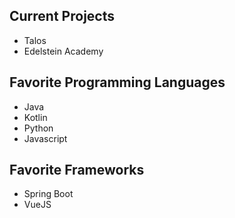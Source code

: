 ## Current Projects
- Talos
- Edelstein Academy

## Favorite Programming Languages
- Java
- Kotlin
- Python
- Javascript

## Favorite Frameworks
- Spring Boot
- VueJS

